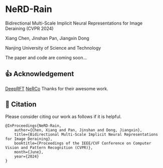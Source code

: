 # NeRD-Rain
Bidirectional Multi-Scale Implicit Neural Representations for Image Deraining (CVPR 2024)

Xiang Chen, Jinshan Pan, Jiangxin Dong

Nanjing University of Science and Technology

The paper and code are coming soon...



## 👍 Acknowledgement
[DeepRFT](https://github.com/INVOKERer/DeepRFT) [NeRCo](https://github.com/Ysz2022/NeRCo) Thanks for their awesome work.

## 📘 Citation
Please consider citing our work as follows if it is helpful.
```
@InProceedings{NeRD-Rain,
    author={Chen, Xiang and Pan, Jinshan and Dong, Jiangxin}, 
    title={Bidirectional Multi-Scale Implicit Neural Representations for Image Deraining},
    booktitle={Proceedings of the IEEE/CVF Conference on Computer Vision and Pattern Recognition (CVPR)},
    month={June},
    year={2024}
}
```

